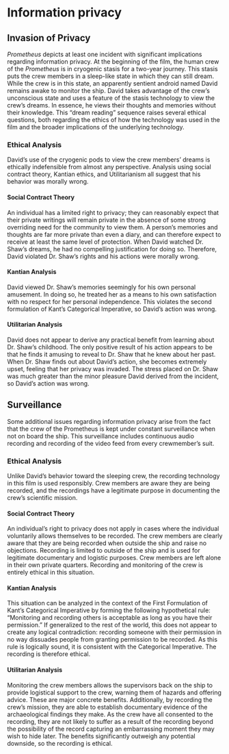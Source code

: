 # Information privacy  
## Invasion of Privacy
*Prometheus* depicts at least one incident with significant implications regarding information privacy.  At the beginning of the film, the human crew of the *Prometheus* is in cryogenic stasis for a two-year journey.  This stasis puts the crew members in a sleep-like state in which they can still dream.  While the crew is in this state, an apparently sentient android named David remains awake to monitor the ship.  David takes advantage of the crew’s unconscious state and uses a feature of the stasis technology to view the crew’s dreams.  In essence, he views their thoughts and memories without their knowledge.  This “dream reading” sequence raises several ethical questions, both regarding the ethics of how the technology was used in the film and the broader implications of the underlying technology.   
### Ethical Analysis   
David’s use of the cryogenic pods to view the crew members’ dreams is ethically indefensible from almost any perspective.  Analysis using social contract theory, Kantian ethics, and Utilitarianism all suggest that his behavior was morally wrong.   
#### Social Contract Theory   
An individual has a limited right to privacy; they can reasonably expect that their private writings will remain private in the absence of some strong overriding need for the community to view them.  A person’s memories and thoughts are far more private than even a diary, and can therefore expect to receive at least the same level of protection.  When David watched Dr. Shaw’s dreams, he had no compelling justification for doing so.  Therefore, David violated Dr. Shaw’s rights and his actions were morally wrong.   
#### Kantian Analysis   
David viewed Dr. Shaw’s memories seemingly for his own personal amusement.  In doing so, he treated her as a means to his own satisfaction with no respect for her personal independence.  This violates the second formulation of Kant’s Categorical Imperative, so David’s action was wrong.   
#### Utilitarian Analysis   
David does not appear to derive any practical benefit from learning about Dr. Shaw’s childhood.  The only positive result of his action appears to be that he finds it amusing to reveal to Dr. Shaw that he knew about her past.  When Dr. Shaw finds out about David’s action, she becomes extremely upset, feeling that her privacy was invaded.  The stress placed on Dr. Shaw was much greater than the minor pleasure David derived from the incident, so David’s action was wrong.   
## Surveillance   
Some additional issues regarding information privacy arise from the fact that the crew of the Prometheus is kept under constant surveillance when not on board the ship.  This surveillance includes continuous audio recording and recording of the video feed from every crewmember’s suit.   
### Ethical Analysis   
Unlike David’s behavior toward the sleeping crew, the recording technology in this film is used responsibly.  Crew members are aware they are being recorded, and the recordings have a legitimate purpose in documenting the crew’s scientific mission.   
#### Social Contract Theory   
An individual’s right to privacy does not apply in cases where the individual voluntarily allows themselves to be recorded.  The crew members are clearly aware that they are being recorded when outside the ship and raise no objections.  Recording is limited to outside of the ship and is used for legitimate documentary and logistic purposes.  Crew members are left alone in their own private quarters.  Recording and monitoring of the crew is entirely ethical in this situation.   
#### Kantian Analysis   
This situation can be analyzed in the context of the First Formulation of Kant’s Categorical Imperative by forming the following hypothetical rule: “Monitoring and recording others is acceptable as long as you have their permission.”  If generalized to the rest of the world, this does not appear to create any logical contradiction: recording someone with their permission in no way dissuades people from granting permission to be recorded.  As this rule is logically sound, it is consistent with the Categorical Imperative.  The recording is therefore ethical.   
#### Utilitarian Analysis   
Monitoring the crew members allows the supervisors back on the ship to provide logistical support to the crew, warning them of hazards and offering advice.  These are major concrete benefits.  Additionally, by recording the crew’s mission, they are able to establish documentary evidence of the archaeological findings they make.  As the crew have all consented to the recording, they are not likely to suffer as a result of the recording beyond the possibility of the record capturing an embarrassing moment they may wish to hide later.  The benefits significantly outweigh any potential downside, so the recording is ethical.
